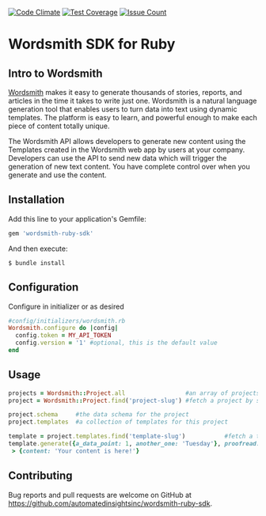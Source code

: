 [![Code
Climate](https://codeclimate.com/github/AutomatedInsightsInc/wordsmith-ruby-sdk/badges/gpa.svg)](https://codeclimate.com/github/AutomatedInsightsInc/wordsmith-ruby-sdk)
[![Test
Coverage](https://codeclimate.com/github/AutomatedInsightsInc/wordsmith-ruby-sdk/badges/coverage.svg)](https://codeclimate.com/github/AutomatedInsightsInc/wordsmith-ruby-sdk/coverage)
[![Issue
Count](https://codeclimate.com/github/AutomatedInsightsInc/wordsmith-ruby-sdk/badges/issue_count.svg)](https://codeclimate.com/github/AutomatedInsightsInc/wordsmith-ruby-sdk)

# Wordsmith SDK for Ruby
## Intro to Wordsmith

[Wordsmith](http://wordsmith.automatedinsights.com) makes it easy to generate thousands of stories, reports, and articles
in the time it takes to write just one. Wordsmith is a natural language
generation tool that enables users to turn data into text using dynamic
templates. The platform is easy to learn, and powerful enough to make each piece
of content totally unique.

The Wordsmith API allows developers to generate new content using the Templates
created in the Wordsmith web app by users at your company. Developers can use
the API to send new data which will trigger the generation of new text content.
You have complete control over when you generate and use the content.

## Installation

Add this line to your application's Gemfile:

```ruby
gem 'wordsmith-ruby-sdk'
```

And then execute:

    $ bundle install


## Configuration
Configure in initializer or as desired

```ruby
#config/initializers/wordsmith.rb
Wordsmith.configure do |config|
  config.token = MY_API_TOKEN
  config.version = '1' #optional, this is the default value
end
```

## Usage
```ruby
projects = Wordsmith::Project.all                 #an array of projects your token can access
project = Wordsmith::Project.find('project-slug') #fetch a project by slug

project.schema     #the data schema for the project
project.templates  #a collection of templates for this project

template = project.templates.find('template-slug')           #fetch a template by slug
template.generate({a_data_point: 1, another_one: 'Tuesday'}, proofread: false) #generate content
 > {content: 'Your content is here!'}
```

## Contributing

Bug reports and pull requests are welcome on GitHub at https://github.com/automatedinsightsinc/wordsmith-ruby-sdk.

